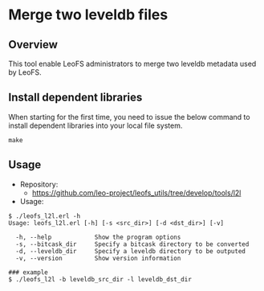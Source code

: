 
Merge two leveldb files
========================================

Overview
--------

This tool enable LeoFS administrators to merge two leveldb metadata used by LeoFS.

Install dependent libraries
---------------------------
When starting for the first time, you need to issue the below command to install dependent libraries into your local file system.

```
make
```

Usage
--------

* Repository:
    * https://github.com/leo-project/leofs_utils/tree/develop/tools/l2l
* Usage:

```
$ ./leofs_l2l.erl -h
Usage: leofs_l2l.erl [-h] [-s <src_dir>] [-d <dst_dir>] [-v]

  -h, --help            Show the program options
  -s, --bitcask_dir     Specify a bitcask directory to be converted
  -d, --leveldb_dir     Specify a leveldb directory to be outputed
  -v, --version         Show version information

### example
$ ./leofs_l2l -b leveldb_src_dir -l leveldb_dst_dir
```
